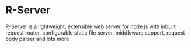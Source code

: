 # R-Server

R-Server is a lightweight, extensible web server for node.js with inbuilt request router, configurable static file server, middleware support, request body parser and lots more.
